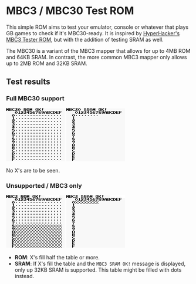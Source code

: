 # MBC3 / MBC30 Test ROM

This simple ROM aims to test your emulator, console or whatever that plays GB games to check if it's MBC30-ready. It is inspired by [HyperHacker's MBC3 Tester ROM](https://github.com/EricKirschenmann/MBC3-Tester-gb), but with the addition of testing SRAM as well.

The MBC30 is a variant of the MBC3 mapper that allows for up to 4MB ROM and 64KB SRAM. In contrast, the more common MBC3 mapper only allows up to 2MB ROM and 32KB SRAM.

## Test results

### Full MBC30 support

![](screenshots/mbc30_rom.png)
![](screenshots/mbc30_sram.png)

No X's are to be seen.

### Unsupported / MBC3 only

![](screenshots/mbc3_rom.png)
![](screenshots/mbc3_sram.png)

* **ROM**: X's fill half the table or more.
* **SRAM**: If X's fill the table and the `MBC3 SRAM OK!` message is displayed, only up 32KB SRAM is supported. This table might be filled with dots instead.